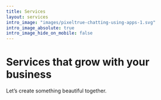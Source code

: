 ```yaml
---
title: Services
layout: services
intro_image: "images/pixeltrue-chatting-using-apps-1.svg"
intro_image_absolute: true
intro_image_hide_on_mobile: false
---
```


# Services that grow with your business

Let’s create something beautiful together.
